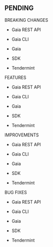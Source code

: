 ## PENDING

BREAKING CHANGES

* Gaia REST API

* Gaia CLI

* Gaia

* SDK

* Tendermint

FEATURES

* Gaia REST API

* Gaia CLI

* Gaia

* SDK

* Tendermint


IMPROVEMENTS

* Gaia REST API

* Gaia CLI

* Gaia

* SDK

* Tendermint


BUG FIXES

* Gaia REST API

* Gaia CLI

* Gaia

* SDK

* Tendermint